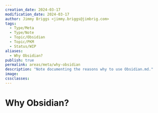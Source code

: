 ```yaml
---
creation_date: 2024-03-17
modification_date: 2024-03-17
author: Jimmy Briggs <jimmy.briggs@jimbrig.com>
tags:
  - Type/Meta
  - Type/Note
  - Topic/Obsidian
  - Topic/PKM
  - Status/WIP
aliases:
  - Why Obsidian?
publish: true
permalink: areas/meta/why-obsidian
description: "Note documenting the reasons why to use Obsidian.md."
image:
cssclasses:
---
```


# Why Obsidian?


